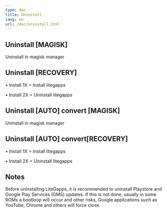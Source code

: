```yaml
---
type: doc
title: Uninstall
lang: en
url: /doc/uninstall.html
---
```


<h2> Uninstall [MAGISK]</h2>
<p> Uninstall in magisk manager </p>
<h2> Uninstall [RECOVERY]</h2>
<p>• Install 1X = Install litegapps </p>
<p>• Install 2X = Uninstall litegapps</p>
<h2> Uninstall [AUTO] convert [MAGISK]</h2>
<p> Uninstall in magisk manager </p>
<h2> Uninstall [AUTO] convert[RECOVERY]</h2>
<p>• Install 1X = Install litegapps </p>
<p>• Install 2X = Uninstall litegapps</p>
<h2> Notes</h2>
<p>Before uninstalling LiteGapps, it is recommended to uninstall Playstore and Google Play Services (GMS) updates. If this is not done, usually in some ROMs a bootloop will occur and other risks, Google applications such as YouTube, Chrome and others will force close.</p>
